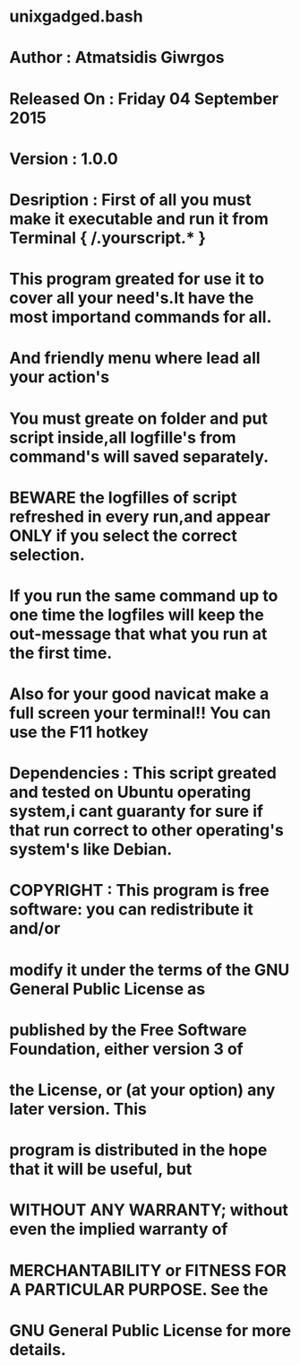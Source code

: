 # unixgadged.bash 
# Author       : Atmatsidis Giwrgos                                            
# Released On  : Friday 04 September 2015                                      
# Version      : 1.0.0                                                         
# Desription   : First of all you must make it executable and run it from Terminal { /.yourscript.* }
#                This program greated for use it to cover all your need's.It have the most importand commands for all.
#                And friendly menu where lead all your action's
#                You must greate on folder and put script inside,all logfille's from command's will saved separately.
#                BEWARE the logfilles of script refreshed in every run,and appear ONLY if you select the correct selection.
#                If you run the same command up to one time the logfiles will keep the out-message that what you run at the first time.
#                Also for your good navicat make a full screen your terminal!! You can use the F11 hotkey
#
# Dependencies : This script greated and tested on Ubuntu operating system,i cant guaranty for sure if that run correct to other operating's system's like Debian.                             
#                                                                               
# COPYRIGHT    : This program is free software: you can redistribute it and/or 
#                modify it under the terms of the GNU General Public License as
#                published by the Free Software Foundation, either version 3 of
#                the License, or (at your option) any later version. This      
#                program is distributed in the hope that it will be useful, but
#                WITHOUT ANY WARRANTY; without even the implied warranty of    
#                MERCHANTABILITY or FITNESS FOR A PARTICULAR PURPOSE.  See the 
#                GNU General Public License for more details.                  
